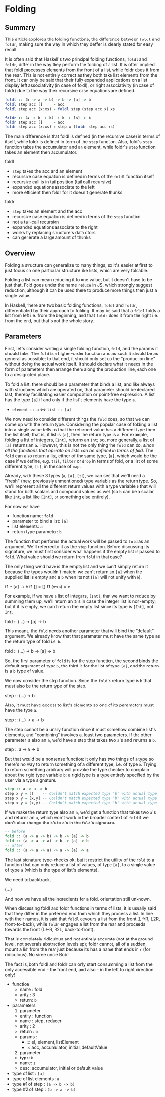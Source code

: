 # Folding

## Summary

This article explores the folding functions, the difference between `foldl` and `foldr`, making sure the way in which they deffer is clearly stated for easy recall.

It is often said that Haskell's two principal folding functions, `foldl` and `foldr`, differ in the way they perform the folding of a list. It is often implied that foldl processes elements from the front of a list, while foldr does it from the rear. This is not entirely correct as they both take list elements from the front. It can only be said that their fully expanded applications on a list display left associativity (in case of foldl), or right associativity (in case of foldr) due to the way their recursive case equations are defined.

```hs
foldl :: (b -> a -> b) -> b -> [a] -> b
foldl step acc []     = acc
foldl step acc (x:xs) = foldl step (step acc x) xs

foldr :: (a -> b -> b) -> b -> [a] -> b
foldr step acc []     = acc
foldr step acc (x:xs) = step x (foldr step acc xs)
```

The main difference is that foldl is defined (in the recursive case) in terms of itself, while foldr is defined in term of the `step` function. Also, foldl's `step` function takes the accumulator and an element, while foldr's `step` function takes an element then accumulator.

foldl
- `step` takes the acc and an element
- recursive case equation is defined in terms of the `foldl` function itself
- recursive call is in tail position (tail call recursive)
- expanded equations associate to the left
- more efficient then foldr for it doesn't generate thunks

foldr
- `step` takes an element and the acc
- recursive case equation is defined in terms of the `step` function
- not a tail-call recursion
- expanded equations associate to the right
- works by replacing structure's data ctors
- can generate a large amount of thunks


## Overview

Folding a structure can generalize to many things, so it's easier at first to just focus on one particular structure like lists, which are very foldable.

Folding a list can mean reducing it to one value, but it doesn't have to be just that. Fold goes under the name `reduce` in JS, which strongly suggest reduction, although it can be used there to produce more things then just a single value.

In Haskell, there are two basic folding functions, `foldl` and `foldr`, differentiated by their approach to folding. It may be said that a `foldl` folds a list from left i.e. from the beginning, and that `foldr` does it from the right i.e. from the end, but that's not the whole story.


## Parameters

First, let's consider writing a single folding function, `fold`, and the params it should take. The `fold` is a higher-order function and as such it should be as general as possible; to that end, it should only set up the "production line" without doing the actual work itself. It should declare what it needs in the form of parameters then arrange them along the production line, each one to a designated place.

To fold a list, there should be a parameter that binds a list, and like always with structures which are operated on, that parameter should be declared last, thereby facilitating easier composition or point-free expression. A list has the type `[a]` if and only if the list's elements have the type `a`.

- `element :: a` <=> `list :: [a]`

We now need to consider different things the `fold` does, so that we can come up with the return type. Considering the popular case of folding a list into a single value tells us that the returned value has a different type then the list itself; that is, if list is `[a]`, then the return type is `a`. For example, folding a list of integers, `[Int]`, returns an `Int`; so, more generally, a list of `[a]` returns an `a`. However, this is not the only thing the `fold` can do, *since all the functions that operate on lists can be defined in terms of fold*. The `fold` can also return a list, either of the same type, `[a]`, which would be the case if we define, e.g. `tail`, `filter` or `drop` in terms of fold, or a list of some different type, `[t]`, in the case of `map`.

Already, with these 3 types (`a`, `[a]`, `[t]`), we can see that we'll need a "fresh" (new, previously unmentioned) type variable as the return type. So, we'll represent all the different return values with a type variable `b` that will stand for both scalars and compound values as well (so `b` can be a scalar like `Int`, a list like `[Int]`, or something else entirely).

For now we have
- function name: `fold`
- parameter to bind a list: `[a]`
- list elements: `a`
- return type parameter: `b`

The function that performs the actual work will be passed to `fold` as an argument. We'll referred to it as the `step` function. Before discussing its signature, we must first consider what happens if the empty list is passed to `fold`. What value should we return from `fold` in that case?

The only thing we'd have is the empty list and we can't simply return it because the types wouldn't match: we can't return an `[a]` when the supplied list is empty and a `b` when its not (`[a]` will not unify with `b`).

f1 :: [a] -> b
f1 [] = []
f1 (x:xs) = x


For example, if we have a list of integers, `[Int]`, that we want to reduce by summing them up, we'll return an `Int` in case the integer list is non-empty; but if it is empty, we can't return the empty list since its type is `[Int]`, not `Int`.

fold :: (...) -> [a] -> b

This means, the `fold` needs another parameter that will bind the "default" argument. We already know that that paramater must have the same type as the return type of fold i.e. `b`.

fold :: (...) -> b -> [a] -> b

So, the first parameter of `fold` is for the step function, the second binds the default argument of type `b`, the third is for the list of type `[a]`, and the return is a `b` type of value.

We now consider the step function. Since the `fold`'s return type is `b` that must also be the return type of the step.

step :: (...) -> b

Also, it must have access to list's elements so one of its parameters must have the type `a`.

step :: (...) -> a -> b

The step cannot be a unary function since it must somehow combine list's elements, and "combining" involves at least two parameters. If the other parameter is also an `a`, we'd have a step that takes two `a`'s and returns a `b`.

step :: a -> a -> b

But that would be a nonsense function: it only has two things of `a` type so there's no way to return something of a different type, i.e. of type `b`. Trying to return something arbitrary will provoke the type checker to complain about the rigid type variable `b`; a rigid type is a type entirely specified by the user via a type signature.

```hs
step :: a -> a -> b
step x y = ()    -- Couldn't match expected type 'b' with actual type '()'
step x y = [x,y] -- Couldn't match expected type 'b' with actual type '[a]'
step x y = (x,y) -- Couldn't match expected type 'b' with actual type '(a,a)'
```

If we make the return type also an `a`, we'd get a function that takes two `a`'s and returns an `a`, which won't work in the broader context of `fold` if we don't also change the `b`'s to `a`'s in the `fold`'s signature.

```hs
-- before
fold :: (a -> a -> b) -> b -> [a] -> b
fold :: (a -> a -> a) -> b -> [a] -> b
-- after
fold :: (a -> a -> a) -> a -> [a] -> a
```

The last signature type-checks ok, but it restrict the utility of the `fold` to a function that can only reduce a list of values, of type `[a]`, to a single value of type `a` (which is the type of list's elements).

We need to backtrack.

(...)

And now we have all the ingredients for a fold, orientation still unknown.

When discussing foldl and foldr functions in terms of lists, it is usually said that they differ in the preferred end from which they process a list. In line with their names, it is said that `foldl` devours a list from the front (L->R, L2R, front-to-back), while `foldr` engages a list from the rear and proceeds towards the front (L<-R, R2L, back-to-front).

That is completely ridiculous and not entirely accurate (not at the ground level, not severals abstraction levels up); foldr cannot, all of a sudden, mount a list from the rear just because its has a name that ends in `r` (for ridiculous). No siree uncle Bob!


The fact is, both foldl and foldr can only start consumming a list from the only accessible end - the front end, and also - in the left to right direction only!


- function
  - name  : fold
  - arity : 3
  - return: `b`
- parameters
  1. parameter
    - entity : function
    - name   : step, reducer
    - arity  : 2
    - return : `b`
    - params :
      * `x`: el, element, listElement
      * `z`: acc, accumulator, initial, defaultValue
  2. parameter
    - type: `b`
    - name: `z`
    - desc: accumulator, initial or default value
- type of list          : `[a]`
- type of list elements : `a`
- type #1 of step       : `(a -> b -> b)`
- type #2 of step       : `(b -> a -> b)`

